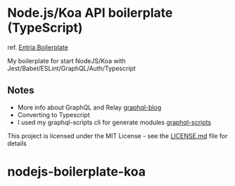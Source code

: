 # Node.js/Koa API boilerplate (TypeScript)

ref. [Entria Boilerplate](https://github.com/entria/graphql-dataloader-boilerplate)

My boilerplate for start NodeJS/Koa with Jest/Babel/ESLint/GraphQL/Auth/Typescript

## Notes

- More info about GraphQL and Relay [graphql-blog](https://github.com/Bastiani/graphql-blog)
- Converting to Typescript
- I used my graphql-scripts cli for generate modules [graphql-scripts](https://github.com/Bastiani/graphql-scripts)

This project is licensed under the MIT License - see the
[LICENSE.md](LICENSE.md) file for details

# nodejs-boilerplate-koa
